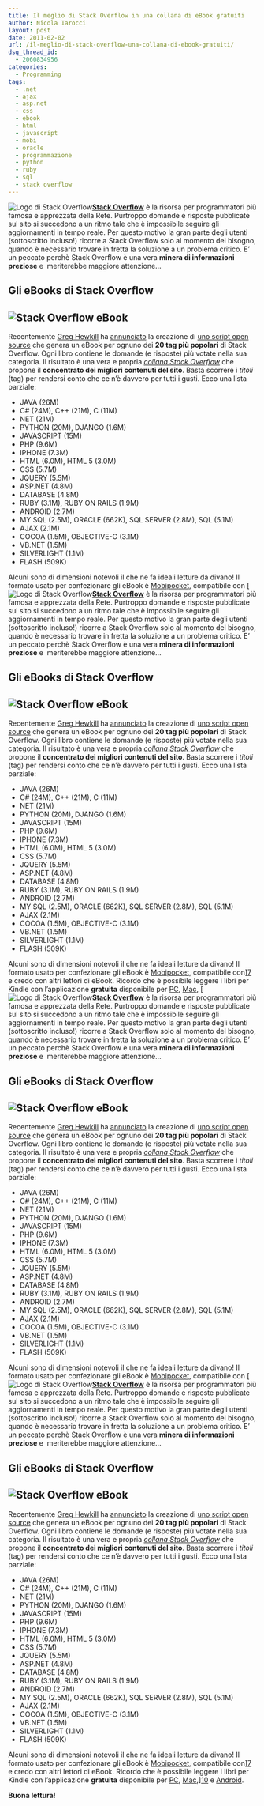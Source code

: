 ```yaml
---
title: Il meglio di Stack Overflow in una collana di eBook gratuiti
author: Nicola Iarocci
layout: post
date: 2011-02-02
url: /il-meglio-di-stack-overflow-una-collana-di-ebook-gratuiti/
dsq_thread_id:
  - 2060834956
categories:
  - Programming
tags:
  - .net
  - ajax
  - asp.net
  - css
  - ebook
  - html
  - javascript
  - mobi
  - oracle
  - programmazione
  - python
  - ruby
  - sql
  - stack overflow
---
```

<img class="alignright" title="Stack Overflow" src="http://i2.wp.com/nicolaiarocci.com/wp-content/uploads/2011/02/stackoverflow-logo-250.png?resize=250%2C70" alt="Logo di Stack Overflow" data-recalc-dims="1" />[**Stack Overflow**][1] è la risorsa per programmatori più famosa e apprezzata della Rete. Purtroppo domande e risposte pubblicate sul sito si succedono a un ritmo tale che è impossibile seguire gli aggiornamenti in tempo reale. Per questo motivo la gran parte degli utenti (sottoscritto incluso!) ricorre a Stack Overflow solo al momento del bisogno, quando è necessario trovare in fretta la soluzione a un problema critico. E&#8217; un peccato perchè Stack Overflow è una vera **minera di informazioni** **preziose** e  meriterebbe maggiore attenzione&#8230;<!--more-->

## Gli eBooks di Stack Overflow

## <img class="size-full wp-image-794 alignright" title="Stack Overflow eBook" src="http://i2.wp.com/nicolaiarocci.com/wp-content/uploads/2011/02/stack_overflow_ebook.jpg?fit=200%2C267" alt="Stack Overflow eBook" srcset="http://i2.wp.com/nicolaiarocci.com/wp-content/uploads/2011/02/stack_overflow_ebook.jpg?w=200 200w, http://i2.wp.com/nicolaiarocci.com/wp-content/uploads/2011/02/stack_overflow_ebook.jpg?resize=112%2C150 112w" sizes="(max-width: 200px) 100vw, 200px" data-recalc-dims="1" />

Recentemente [Greg Hewkill][2] ha [annunciato][3] la creazione di [uno script open source][4] che genera un eBook per ognuno dei **20 tag più popolari** di Stack Overflow. Ogni libro contiene le domande (e risposte) più votate nella sua categoria. Il risultato è una vera e propria [_collana Stack Overflow_][5] che propone il **concentrato dei migliori contenuti del sito**. Basta scorrere i _titoli_ (tag) per rendersi conto che ce n&#8217;è davvero per tutti i gusti. Ecco una lista parziale:

  * JAVA (26M)
  * C# (24M), C++ (21M), C (11M)
  * NET (21M)
  * PYTHON (20M), DJANGO (1.6M)
  * JAVASCRIPT (15M)
  * PHP (9.6M)
  * IPHONE (7.3M)
  * HTML (6.0M), HTML 5 (3.0M)
  * CSS (5.7M)
  * JQUERY (5.5M)
  * ASP.NET (4.8M)
  * DATABASE (4.8M)
  * RUBY (3.1M), RUBY ON RAILS (1.9M)
  * ANDROID (2.7M)
  * MY SQL (2.5M), ORACLE (662K), SQL SERVER (2.8M), SQL (5.1M)
  * AJAX (2.1M)
  * COCOA (1.5M), OBJECTIVE-C (3.1M)
  * VB.NET (1.5M)
  * SILVERLIGHT (1.1M)
  * FLASH (509K)

Alcuni sono di dimensioni notevoli il che ne fa ideali letture da divano! Il formato usato per confezionare gli eBook è [Mobipocket][6], compatibile con [<img class="alignright" title="Stack Overflow" src="http://i2.wp.com/nicolaiarocci.com/wp-content/uploads/2011/02/stackoverflow-logo-250.png?resize=250%2C70" alt="Logo di Stack Overflow" data-recalc-dims="1" />[**Stack Overflow**][1] è la risorsa per programmatori più famosa e apprezzata della Rete. Purtroppo domande e risposte pubblicate sul sito si succedono a un ritmo tale che è impossibile seguire gli aggiornamenti in tempo reale. Per questo motivo la gran parte degli utenti (sottoscritto incluso!) ricorre a Stack Overflow solo al momento del bisogno, quando è necessario trovare in fretta la soluzione a un problema critico. E&#8217; un peccato perchè Stack Overflow è una vera **minera di informazioni** **preziose** e  meriterebbe maggiore attenzione&#8230;<!--more-->

## Gli eBooks di Stack Overflow

## <img class="size-full wp-image-794 alignright" title="Stack Overflow eBook" src="http://i2.wp.com/nicolaiarocci.com/wp-content/uploads/2011/02/stack_overflow_ebook.jpg?fit=200%2C267" alt="Stack Overflow eBook" srcset="http://i2.wp.com/nicolaiarocci.com/wp-content/uploads/2011/02/stack_overflow_ebook.jpg?w=200 200w, http://i2.wp.com/nicolaiarocci.com/wp-content/uploads/2011/02/stack_overflow_ebook.jpg?resize=112%2C150 112w" sizes="(max-width: 200px) 100vw, 200px" data-recalc-dims="1" />

Recentemente [Greg Hewkill][2] ha [annunciato][3] la creazione di [uno script open source][4] che genera un eBook per ognuno dei **20 tag più popolari** di Stack Overflow. Ogni libro contiene le domande (e risposte) più votate nella sua categoria. Il risultato è una vera e propria [_collana Stack Overflow_][5] che propone il **concentrato dei migliori contenuti del sito**. Basta scorrere i _titoli_ (tag) per rendersi conto che ce n&#8217;è davvero per tutti i gusti. Ecco una lista parziale:

  * JAVA (26M)
  * C# (24M), C++ (21M), C (11M)
  * NET (21M)
  * PYTHON (20M), DJANGO (1.6M)
  * JAVASCRIPT (15M)
  * PHP (9.6M)
  * IPHONE (7.3M)
  * HTML (6.0M), HTML 5 (3.0M)
  * CSS (5.7M)
  * JQUERY (5.5M)
  * ASP.NET (4.8M)
  * DATABASE (4.8M)
  * RUBY (3.1M), RUBY ON RAILS (1.9M)
  * ANDROID (2.7M)
  * MY SQL (2.5M), ORACLE (662K), SQL SERVER (2.8M), SQL (5.1M)
  * AJAX (2.1M)
  * COCOA (1.5M), OBJECTIVE-C (3.1M)
  * VB.NET (1.5M)
  * SILVERLIGHT (1.1M)
  * FLASH (509K)

Alcuni sono di dimensioni notevoli il che ne fa ideali letture da divano! Il formato usato per confezionare gli eBook è [Mobipocket][6], compatibile con][7] e credo con altri lettori di eBook. Ricordo che è possibile leggere i libri per Kindle con l&#8217;applicazione **gratuita** disponibile per [PC][8], [Mac][9], [<img class="alignright" title="Stack Overflow" src="http://i2.wp.com/nicolaiarocci.com/wp-content/uploads/2011/02/stackoverflow-logo-250.png?resize=250%2C70" alt="Logo di Stack Overflow" data-recalc-dims="1" />[**Stack Overflow**][1] è la risorsa per programmatori più famosa e apprezzata della Rete. Purtroppo domande e risposte pubblicate sul sito si succedono a un ritmo tale che è impossibile seguire gli aggiornamenti in tempo reale. Per questo motivo la gran parte degli utenti (sottoscritto incluso!) ricorre a Stack Overflow solo al momento del bisogno, quando è necessario trovare in fretta la soluzione a un problema critico. E&#8217; un peccato perchè Stack Overflow è una vera **minera di informazioni** **preziose** e  meriterebbe maggiore attenzione&#8230;<!--more-->

## Gli eBooks di Stack Overflow

## <img class="size-full wp-image-794 alignright" title="Stack Overflow eBook" src="http://i2.wp.com/nicolaiarocci.com/wp-content/uploads/2011/02/stack_overflow_ebook.jpg?fit=200%2C267" alt="Stack Overflow eBook" srcset="http://i2.wp.com/nicolaiarocci.com/wp-content/uploads/2011/02/stack_overflow_ebook.jpg?w=200 200w, http://i2.wp.com/nicolaiarocci.com/wp-content/uploads/2011/02/stack_overflow_ebook.jpg?resize=112%2C150 112w" sizes="(max-width: 200px) 100vw, 200px" data-recalc-dims="1" />

Recentemente [Greg Hewkill][2] ha [annunciato][3] la creazione di [uno script open source][4] che genera un eBook per ognuno dei **20 tag più popolari** di Stack Overflow. Ogni libro contiene le domande (e risposte) più votate nella sua categoria. Il risultato è una vera e propria [_collana Stack Overflow_][5] che propone il **concentrato dei migliori contenuti del sito**. Basta scorrere i _titoli_ (tag) per rendersi conto che ce n&#8217;è davvero per tutti i gusti. Ecco una lista parziale:

  * JAVA (26M)
  * C# (24M), C++ (21M), C (11M)
  * NET (21M)
  * PYTHON (20M), DJANGO (1.6M)
  * JAVASCRIPT (15M)
  * PHP (9.6M)
  * IPHONE (7.3M)
  * HTML (6.0M), HTML 5 (3.0M)
  * CSS (5.7M)
  * JQUERY (5.5M)
  * ASP.NET (4.8M)
  * DATABASE (4.8M)
  * RUBY (3.1M), RUBY ON RAILS (1.9M)
  * ANDROID (2.7M)
  * MY SQL (2.5M), ORACLE (662K), SQL SERVER (2.8M), SQL (5.1M)
  * AJAX (2.1M)
  * COCOA (1.5M), OBJECTIVE-C (3.1M)
  * VB.NET (1.5M)
  * SILVERLIGHT (1.1M)
  * FLASH (509K)

Alcuni sono di dimensioni notevoli il che ne fa ideali letture da divano! Il formato usato per confezionare gli eBook è [Mobipocket][6], compatibile con [<img class="alignright" title="Stack Overflow" src="http://i2.wp.com/nicolaiarocci.com/wp-content/uploads/2011/02/stackoverflow-logo-250.png?resize=250%2C70" alt="Logo di Stack Overflow" data-recalc-dims="1" />[**Stack Overflow**][1] è la risorsa per programmatori più famosa e apprezzata della Rete. Purtroppo domande e risposte pubblicate sul sito si succedono a un ritmo tale che è impossibile seguire gli aggiornamenti in tempo reale. Per questo motivo la gran parte degli utenti (sottoscritto incluso!) ricorre a Stack Overflow solo al momento del bisogno, quando è necessario trovare in fretta la soluzione a un problema critico. E&#8217; un peccato perchè Stack Overflow è una vera **minera di informazioni** **preziose** e  meriterebbe maggiore attenzione&#8230;<!--more-->

## Gli eBooks di Stack Overflow

## <img class="size-full wp-image-794 alignright" title="Stack Overflow eBook" src="http://i2.wp.com/nicolaiarocci.com/wp-content/uploads/2011/02/stack_overflow_ebook.jpg?fit=200%2C267" alt="Stack Overflow eBook" srcset="http://i2.wp.com/nicolaiarocci.com/wp-content/uploads/2011/02/stack_overflow_ebook.jpg?w=200 200w, http://i2.wp.com/nicolaiarocci.com/wp-content/uploads/2011/02/stack_overflow_ebook.jpg?resize=112%2C150 112w" sizes="(max-width: 200px) 100vw, 200px" data-recalc-dims="1" />

Recentemente [Greg Hewkill][2] ha [annunciato][3] la creazione di [uno script open source][4] che genera un eBook per ognuno dei **20 tag più popolari** di Stack Overflow. Ogni libro contiene le domande (e risposte) più votate nella sua categoria. Il risultato è una vera e propria [_collana Stack Overflow_][5] che propone il **concentrato dei migliori contenuti del sito**. Basta scorrere i _titoli_ (tag) per rendersi conto che ce n&#8217;è davvero per tutti i gusti. Ecco una lista parziale:

  * JAVA (26M)
  * C# (24M), C++ (21M), C (11M)
  * NET (21M)
  * PYTHON (20M), DJANGO (1.6M)
  * JAVASCRIPT (15M)
  * PHP (9.6M)
  * IPHONE (7.3M)
  * HTML (6.0M), HTML 5 (3.0M)
  * CSS (5.7M)
  * JQUERY (5.5M)
  * ASP.NET (4.8M)
  * DATABASE (4.8M)
  * RUBY (3.1M), RUBY ON RAILS (1.9M)
  * ANDROID (2.7M)
  * MY SQL (2.5M), ORACLE (662K), SQL SERVER (2.8M), SQL (5.1M)
  * AJAX (2.1M)
  * COCOA (1.5M), OBJECTIVE-C (3.1M)
  * VB.NET (1.5M)
  * SILVERLIGHT (1.1M)
  * FLASH (509K)

Alcuni sono di dimensioni notevoli il che ne fa ideali letture da divano! Il formato usato per confezionare gli eBook è [Mobipocket][6], compatibile con][7] e credo con altri lettori di eBook. Ricordo che è possibile leggere i libri per Kindle con l&#8217;applicazione **gratuita** disponibile per [PC][8], [Mac][9],][10] e [Android][11].

**Buona lettura!**

 [1]: http://stackoverflow.com/
 [2]: http://meta.stackoverflow.com/users/893/greg-hewgill
 [3]: http://meta.stackoverflow.com/questions/74399/stack-overflow-top-20-tags-in-ebook-format
 [4]: https://github.com/ghewgill/so-static
 [5]: http://hewgill.com/~greg/stackoverflow/ebooks/
 [6]: http://www.mobipocket.com/dev/article.asp?BaseFolder=prcgen&File=mobiformat.htm
 [7]: http://www.amazon.com/dp/B002Y27P3M/?tag=gocous-20&hvadid=5729120357&ref=pd_sl_blgu0nkyl_b
 [8]: http://www.amazon.com/gp/feature.html/ref=kcp_pc_mkt_lnd?docId=1000426311
 [9]: http://www.amazon.com/gp/feature.html/ref=kcp_mac_mkt_lnd?docId=1000464931
 [10]: http://www.amazon.com/gp/feature.html/ref=kcp_iphone_mkt_lnd?docId=1000301301
 [11]: http://www.amazon.com/gp/feature.html?ie=UTF8&docId=165849822
